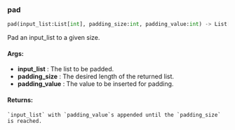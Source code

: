 

### pad
```python
pad(input_list:List[int], padding_size:int, padding_value:int) -> List[int]
```
Pad an input_list to a given size.

#### Args:

* **input_list** :  The list to be padded.
* **padding_size** :  The desired length of the returned list.
* **padding_value** :  The value to be inserted for padding.

#### Returns:
    `input_list` with `padding_value`s appended until the `padding_size` is reached.